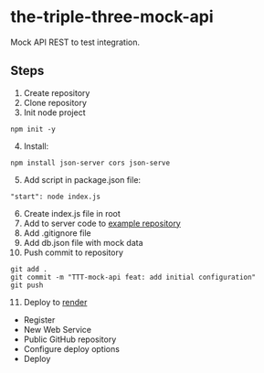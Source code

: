 # the-triple-three-mock-api

Mock API REST to test integration.

## Steps

1. Create repository
2. Clone repository
3. Init node project

```
npm init -y
```

4. Install:

```
npm install json-server cors json-serve
```

5. Add script in package.json file:

```
"start": node index.js
```

6. Create index.js file in root
7. Add to server code to [example repository](https://github.com/UmaSahni/render-json-server/blob/main/index.js)
8. Add .gitignore file
9. Add db.json file with mock data
10. Push commit to repository

```
git add .
git commit -m "TTT-mock-api feat: add initial configuration"
git push
```

11. Deploy to [render](https://render.com/)

- Register
- New Web Service
- Public GitHub repository
- Configure deploy options
- Deploy
